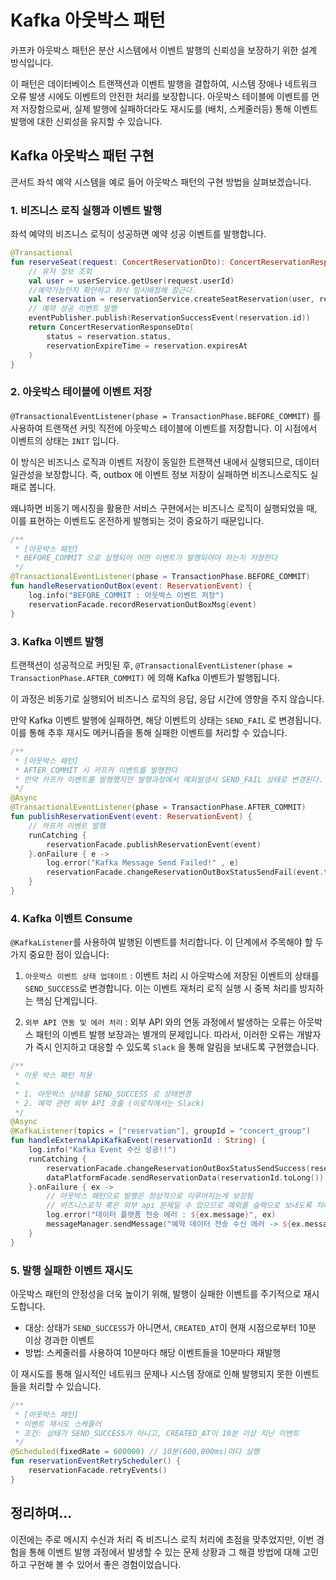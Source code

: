 # Kafka 아웃박스 패턴

카프카 아웃박스 패턴은 분산 시스템에서 이벤트 발행의 신뢰성을 보장하기 위한 설계 방식입니다.

이 패턴은 데이터베이스 트랜잭션과 이벤트 발행을 결합하여, 
시스템 장애나 네트워크 오류 발생 시에도 이벤트의 안전한 처리를 보장합니다. 
아웃박스 테이블에 이벤트를 먼저 저장함으로써, 실제 발행에 실패하더라도 재시도를 (배치, 스케줄러등) 통해 이벤트 발행에 대한 신뢰성을 유지할 수 있습니다.

## Kafka 아웃박스 패턴 구현

콘서트 좌석 예약 시스템을 예로 들어 아웃박스 패턴의 구현 방법을 살펴보겠습니다.

### 1. 비즈니스 로직 실행과 이벤트 발행

좌석 예약의 비즈니스 로직이 성공하면 예약 성공 이벤트를 발행합니다.

```kotlin
@Transactional
fun reserveSeat(request: ConcertReservationDto): ConcertReservationResponseDto {
    // 유저 정보 조회
    val user = userService.getUser(request.userId)
    //예약가능인지 확인하고 좌석 임시배정해 잠근다.
    val reservation = reservationService.createSeatReservation(user, request.seatId)
    // 예약 성공 이벤트 발행
    eventPublisher.publish(ReservationSuccessEvent(reservation.id))
    return ConcertReservationResponseDto(
        status = reservation.status,
        reservationExpireTime = reservation.expiresAt
    )
}
```

### 2. 아웃박스 테이블에 이벤트 저장

`@TransactionalEventListener(phase = TransactionPhase.BEFORE_COMMIT)` 를 사용하여 트랜잭션 커밋 직전에 아웃박스 테이블에 이벤트를 저장합니다.
이 시점에서 이벤트의 상태는 `INIT` 입니다.

이 방식은 비즈니스 로직과 이벤트 저장이 동일한 트랜잭션 내에서 실행되므로, 데이터 일관성을 보장합니다. 즉, outbox 에 이벤트 정보 저장이 실패하면
비즈니스로직도 실패로 봅니다.

왜냐하면 비동기 메시징을 활용한 서비스 구현에서는 비즈니스 로직이 실행되었을 때, 이를 표현하는 이벤트도 온전하게
발행되는 것이 중요하기 때문입니다.


```kotlin
/**
 * [아웃박스 패턴]
 * BEFORE_COMMIT 으로 실행되어 어떤 이벤트가 발행되어야 하는지 저장한다
 */
@TransactionalEventListener(phase = TransactionPhase.BEFORE_COMMIT) 
fun handleReservationOutBox(event: ReservationEvent) {
    log.info("BEFORE_COMMIT : 아웃박스 이벤트 저장")
    reservationFacade.recordReservationOutBoxMsg(event)
}
```
### 3. Kafka 이벤트 발행

트랜잭션이 성공적으로 커밋된 후, `@TransactionalEventListener(phase = TransactionPhase.AFTER_COMMIT)` 에 의해 Kafka 이벤트가 발행됩니다. 

이 과정은 비동기로 실행되어 비즈니스 로직의 응답, 응답 시간에 영향을 주지 않습니다.

만약 Kafka 이벤트 발행에 실패하면, 해당 이벤트의 상태는 `SEND_FAIL` 로 변경됩니다. 이를 통해 추후 재시도 메커니즘을 통해 실패한 이벤트를 처리할 수 있습니다.

```kotlin
/**
 * [아웃박스 패턴]
 * AFTER_COMMIT 시 카프카 이벤트를 발행한다
 * 만약 카프카 이벤트를 발행했지만 발행과정에서 예외발생시 SEND_FAIL 상태로 변경된다.
 */
@Async
@TransactionalEventListener(phase = TransactionPhase.AFTER_COMMIT)
fun publishReservationEvent(event: ReservationEvent) {
    // 카프카 이벤트 발행
    runCatching {
        reservationFacade.publishReservationEvent(event)
    }.onFailure { e ->
        log.error("Kafka Message Send Failed!" , e)
        reservationFacade.changeReservationOutBoxStatusSendFail(event.toEntity().reservationId)
    }
}
```

### 4. Kafka 이벤트 Consume

`@KafkaListener`를 사용하여 발행된 이벤트를 처리합니다. 이 단계에서 주목해야 할 두 가지 중요한 점이 있습니다:

1. `아웃박스 이벤트 상태 업데이트` :
   이벤트 처리 시 아웃박스에 저장된 이벤트의 상태를 `SEND_SUCCESS`로 변경합니다.
   이는 이벤트 재처리 로직 실행 시 중복 처리를 방지하는 핵심 단계입니다.

2. `외부 API 연동 및 에러 처리` :
   외부 API 와의 연동 과정에서 발생하는 오류는 아웃박스 패턴의 이벤트 발행 보장과는 별개의 문제입니다.
   따라서, 이러한 오류는 개발자가 즉시 인지하고 대응할 수 있도록 `Slack` 을 통해 알림을 보내도록 구현했습니다.

```kotlin
/**
 * 아웃 박스 패턴 적용
 *
 * 1. 아웃박스 상태를 SEND_SUCCESS 로 상태변경
 * 2. 예약 관련 외부 API 호출 (이로직에서는 Slack)
 */
@Async
@KafkaListener(topics = ["reservation"], groupId = "concert_group")
fun handleExternalApiKafkaEvent(reservationId : String) {
    log.info("Kafka Event 수신 성공!!")
    runCatching {
        reservationFacade.changeReservationOutBoxStatusSendSuccess(reservationId.toLong())
        dataPlatformFacade.sendReservationData(reservationId.toLong())
    }.onFailure { ex ->
        // 아웃박스 패턴으로 발행은 정상적으로 이루어지는게 보장됨
        // 비즈니스로직 혹은 외부 api 문제일 수 있으므로 예외를 슬랙으로 보내도록 처리
        log.error("데이터 플랫폼 전송 에러 : ${ex.message}", ex)
        messageManager.sendMessage("예약 데이터 전송 수신 에러 -> ${ex.message}")
    }
}
```

### 5. 발행 실패한 이벤트 재시도

아웃박스 패턴의 안정성을 더욱 높이기 위해, 발행이 실패한 이벤트를 주기적으로 재시도합니다.

- 대상: 상태가 `SEND_SUCCESS`가 아니면서, `CREATED_AT`이 현재 시점으로부터 10분 이상 경과한 이벤트
- 방법: 스케줄러를 사용하여 10분마다 해당 이벤트들을 10분마다 재발행

이 재시도를 통해 일시적인 네트워크 문제나 시스템 장애로 인해 발행되지 못한 이벤트들을 처리할 수 있습니다.

```kotlin
/**
 * [아웃박스 패턴]
 * 이벤트 재시도 스케줄러
 * 조건: 상태가 SEND_SUCCESS가 아니고, CREATED_AT이 10분 이상 지난 이벤트
 */
@Scheduled(fixedRate = 600000) // 10분(600,000ms)마다 실행
fun reservationEventRetryScheduler() {
    reservationFacade.retryEvents()
}
```

## 정리하며...

이전에는 주로 메시지 수신과 처리 즉 비즈니스 로직 처리에 초점을 맞추었지만, 이번 경험을 통해 이벤트 발행 과정에서 발생할 수 있는 문제 상황과
그 해결 방법에 대해 고민하고 구현해 볼 수 있어서 좋은 경험이었습니다.